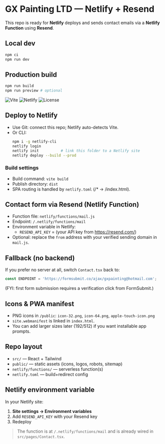
# GX Painting LTD — Netlify + Resend

This repo is ready for **Netlify** deploys and sends contact emails via a **Netlify Function** using **Resend**.

## Local dev
```bash
npm ci
npm run dev
```

## Production build
```bash
npm run build
npm run preview # optional
```


![Vite](https://img.shields.io/badge/build-Vite-646CFF)
![Netlify](https://img.shields.io/badge/deploy-Netlify-00AD9F)
![License](https://img.shields.io/badge/license-MIT-green)


## Deploy to Netlify
- Use Git: connect this repo; Netlify auto-detects Vite.
- Or CLI:
  ```bash
  npm i -g netlify-cli
  netlify login
  netlify init          # link this folder to a Netlify site
  netlify deploy --build --prod
  ```

### Build settings
- Build command: `vite build`
- Publish directory: `dist`
- SPA routing is handled by `netlify.toml` (/* → /index.html).

## Contact form via Resend (Netlify Function)
- Function file: `netlify/functions/mail.js`
- Endpoint: `/.netlify/functions/mail`
- Environment variable in Netlify:
  - `RESEND_API_KEY` = (your API key from https://resend.com/)
- Optional: replace the `from` address with your verified sending domain in `mail.js`.

## Fallback (no backend)
If you prefer no server at all, switch `Contact.tsx` back to:
```ts
const ENDPOINT = 'https://formsubmit.co/ajax/gxpainting@hotmail.com';
```
(FYI: first form submission requires a verification click from FormSubmit.)

## Icons & PWA manifest
- PNG icons in `/public`: `icon-32.png`, `icon-64.png`, `apple-touch-icon.png`
- `site.webmanifest` is linked in `index.html`.
- You can add larger sizes later (192/512) if you want installable app prompts.

## Repo layout
- `src/` — React + Tailwind
- `public/` — static assets (icons, logos, robots, sitemap)
- `netlify/functions/` — serverless function(s)
- `netlify.toml` — build+redirect config



## Netlify environment variable
In your Netlify site:
1. **Site settings → Environment variables**
2. Add `RESEND_API_KEY` with your Resend key
3. Redeploy

> The function is at `/.netlify/functions/mail` and is already wired in `src/pages/Contact.tsx`.

